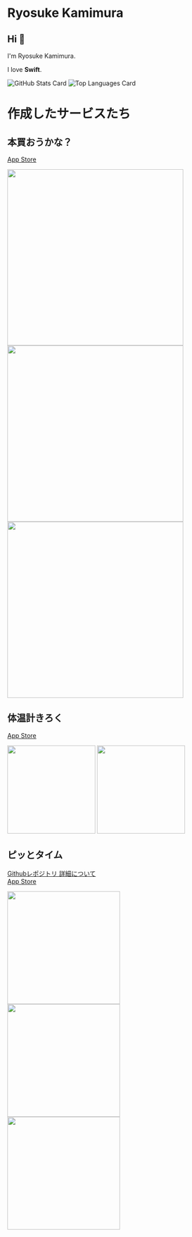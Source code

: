 # Ryosuke Kamimura

## Hi 👋

I'm Ryosuke Kamimura.

I love **Swift**.

![GitHub Stats Card](https://github-readme-stats.vercel.app/api?username=Ryosukekamimura&count_private=true&show_icons=true)
![Top Languages Card](https://github-readme-stats.vercel.app/api/top-langs/?username=Ryosukekamimura&layout=compact&langs_count=8&hide=html)


# 作成したサービスたち

## 本買おうかな？
[App Store](https://apps.apple.com/jp/app/%E6%9C%AC%E8%B2%B7%E3%81%8A%E3%81%86%E3%81%8B%E3%81%AA/id1563682501)
<div text-align="center">
  <img src="https://user-images.githubusercontent.com/52638834/123530879-58091f80-d73a-11eb-8b19-f67c1f4d3d16.jpg" width=400/>
  <img src="https://user-images.githubusercontent.com/52638834/123530881-5b9ca680-d73a-11eb-928d-5796c2fe97fe.jpg" width=400/>
  <img src="https://user-images.githubusercontent.com/52638834/123530882-5ccdd380-d73a-11eb-82fc-5cd4692b5adb.jpg" width=400/>
</div>


## 体温計きろく 
[App Store](https://apps.apple.com/jp/app/%E4%BD%93%E6%B8%A9%E8%A8%88%E3%81%8D%E3%82%8D%E3%81%8F/id1551615931)
<div text-align="center">
  <img src="https://user-images.githubusercontent.com/52638834/111928655-9b2e7380-8af7-11eb-972f-be85f7d77400.jpg" width=200/>
  <img src="https://user-images.githubusercontent.com/52638834/111928717-c3b66d80-8af7-11eb-8182-0aaba18047f2.jpg" width=200/>
 </div>



## ピッとタイム

[Githubレポジトリ 詳細について](https://github.com/Ryosukekamimura/pit_time)
</br>
[App Store](https://apps.apple.com/jp/app/%E3%83%94%E3%83%83%E3%81%A8%E3%82%BF%E3%82%A4%E3%83%A0/id1543102679)
<p text-align="center">
  <img src="https://user-images.githubusercontent.com/52638834/101588979-e6ca7f00-3a2a-11eb-8a1e-d2088fcf7b30.jpg" width="256"/>
  <img src="https://user-images.githubusercontent.com/52638834/101588991-ec27c980-3a2a-11eb-8282-dcbfcd3f9a14.jpg" width="256"/>
  <img src="https://user-images.githubusercontent.com/52638834/101588994-edf18d00-3a2a-11eb-9e05-a13dbab04a81.jpg" width="256"/>
</p>
